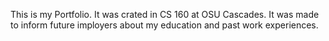 This is my Portfolio. It was crated in CS 160 at OSU Cascades. It was made to inform future imployers about my education and past work experiences. 
